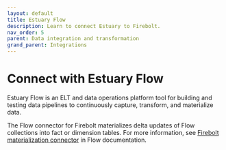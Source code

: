 ```yaml
---
layout: default
title: Estuary Flow
description: Learn to connect Estuary to Firebolt.
nav_order: 5
parent: Data integration and transformation
grand_parent: Integrations
---
```


# Connect with Estuary Flow

Estuary Flow is an ELT and data operations platform tool for building and testing data pipelines to continuously capture, transform, and materialize data. 

The Flow connector for Firebolt materializes delta updates of Flow collections into fact or dimension tables. For more information, see [Firebolt materialization connector](https://docs.estuary.dev/reference/Connectors/materialization-connectors/Firebolt/) in Flow documentation.
